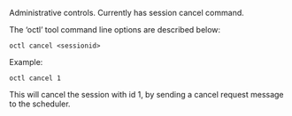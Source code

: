 Administrative controls.  Currently has session cancel command.

The ‘octl’ tool command line options are described below:
```
octl cancel <sessionid>
```

Example:
```
octl cancel 1
```

This will cancel the session with id 1, by sending a cancel request message to the scheduler.
